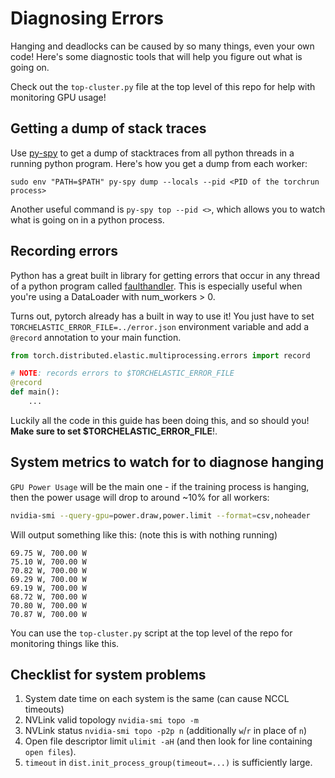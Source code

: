 # Diagnosing Errors

Hanging and deadlocks can be caused by so many things, even your own code! Here's some diagnostic tools that will help you figure out what is going on.

Check out the `top-cluster.py` file at the top level of this repo for help with monitoring GPU usage!

## Getting a dump of stack traces

Use [py-spy](https://github.com/benfred/py-spy) to get a dump of stacktraces from all python threads in a running python program. Here's how you get a dump from each worker:

```
sudo env "PATH=$PATH" py-spy dump --locals --pid <PID of the torchrun process>
```

Another useful command is `py-spy top --pid <>`, which allows you to watch what is going on in a python process.

## Recording errors

Python has a great built in library for getting errors that occur in any thread of a python program called [faulthandler](https://docs.python.org/3/library/faulthandler.html). This is especially useful when you're using a DataLoader with num_workers > 0.

Turns out, pytorch already has a built in way to use it! You just have to set `TORCHELASTIC_ERROR_FILE=../error.json` environment variable and add a `@record` annotation to your main function. 

```python
from torch.distributed.elastic.multiprocessing.errors import record

# NOTE: records errors to $TORCHELASTIC_ERROR_FILE
@record
def main():
    ...
```

Luckily all the code in this guide has been doing this, and so should you! **Make sure to set $TORCHELASTIC_ERROR_FILE**!.

## System metrics to watch for to diagnose hanging

`GPU Power Usage` will be the main one - if the training process is hanging, then the power usage will drop to around ~10% for all workers:

```bash
nvidia-smi --query-gpu=power.draw,power.limit --format=csv,noheader
```

Will output something like this: (note this is with nothing running)
```
69.75 W, 700.00 W
75.10 W, 700.00 W
70.82 W, 700.00 W
69.29 W, 700.00 W
69.19 W, 700.00 W
68.72 W, 700.00 W
70.80 W, 700.00 W
70.87 W, 700.00 W
```

You can use the `top-cluster.py` script at the top level of the repo for monitoring things like this.

## Checklist for system problems

1. System date time on each system is the same (can cause NCCL timeouts)
2. NVLink valid topology `nvidia-smi topo -m`
3. NVLink status `nvidia-smi topo -p2p n` (additionally `w`/`r` in place of `n`)
4. Open file descriptor limit `ulimit -aH` (and then look for line containing `open files`).
5. `timeout` in `dist.init_process_group(timeout=...)` is sufficiently large.
